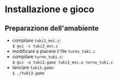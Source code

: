 # Installazione e gioco
## Preparazione dell'amabiente
- compilare ```tuki3_mvc.c```:<br>
```$ gcc -c tuki3_mvc.c```
- modificare a piacere il file ```turno_tuki.c```
- compilare ```turno_tuki.c```:<br>
```$ gcc -o tuki3.game tuki3_mvc.o turno_tuki.c```
- lanciare ```tuki3.game```:<br>
```$ ./tuki3.game```

